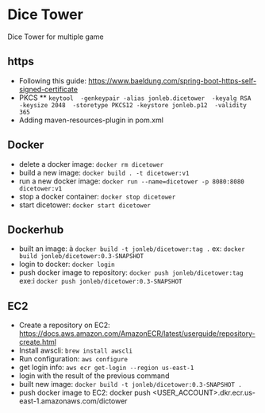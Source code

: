 # Dice Tower
Dice Tower for multiple game

## https
* Following this guide: https://www.baeldung.com/spring-boot-https-self-signed-certificate  
* PKCS
** `keytool 
   -genkeypair -alias jonleb.dicetower 
   -keyalg RSA -keysize 2048 
   -storetype PKCS12 -keystore jonleb.p12 
   -validity 365`
* Adding maven-resources-plugin in pom.xml

##  Docker
* delete a docker image: `docker rm dicetower`
* build a new image: `docker build . -t dicetower:v1`
* run a new docker image: `docker run --name=dicetower -p 8080:8080 dicetower:v1`
* stop a docker container: `docker stop dicetower`
* start dicetower: `docker start dicetower`

## Dockerhub
* built an image: à `docker build -t jonleb/dicetower:tag .` ex: `docker build jonleb/dicetower:0.3-SNAPSHOT`
* login to docker: `docker login`
* push docker image to repository: `docker push jonleb/dicetower:tag` exe:i `docker push jonleb/dicetower:0.3-SNAPSHOT`

## EC2
* Create a repository on EC2: https://docs.aws.amazon.com/AmazonECR/latest/userguide/repository-create.html
* Install awscli: `brew install awscli`
* Run configuration: `aws configure`
* get login info: `aws ecr get-login --region us-east-1`
* login with the result of the previous command
* built new image: `docker build -t jonleb/dicetower:0.3-SNAPSHOT .`
* push docker image to EC2: docker push <USER_ACCOUNT>.dkr.ecr.us-east-1.amazonaws.com/dictower


